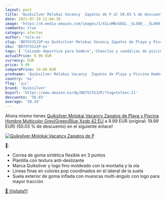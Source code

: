 ```yaml
---
layout: post
title: 'Quiksilver Molokai Vacancy  Zapatos de P al 50.03 % de descuento'
date: 2021-07-19 11:04:38
image: 'https://m.media-amazon.com/images/I/41LxMBvUUGL._SL500_._SL400_.jpg'
comments: true
category: ofertas
author: 'tole.es'
slug: 'B07SY3SJ2P-es Quiksilver Molokai Vacancy Zapatos de Playa y Piscina...'
sku: 'B07SY3SJ2P-es'
tags: [ 'Calzado deportivo para hombre','Chanclas y sandalias de piscina para hombre','Zapatillas y calzado deportivo para hombre','Zapatos','Zapatos para hombre','Zapatos y complementos','quiksilver','zapatos', ]
actualPrice: 9.99 EUR
currency: EUR
price: 9.99
comparePrice: 19.99 EUR
prodname: 'Quiksilver Molokai Vacancy  Zapatos de Playa y Piscina Hombre  Multicolor  Grey/Green/Blue Xsgb   42 EU'
country: 'es'
flag: '🇪🇸'
brand: 'Quiksilver'
buyurl: 'https://www.amazon.es/dp/B07SY3SJ2P/?tag=tolees-21'
descuento: '50.03'
average: '10.24'
---
```


Ahora mismo tienes [Quiksilver Molokai Vacancy  Zapatos de Playa y Piscina Hombre  Multicolor  Grey/Green/Blue Xsgb   42 EU](https://www.amazon.es/dp/B07SY3SJ2P/?tag=tolees-21) a 9.99 EUR (original: 19.99 EUR) (50.03 %  de descuento) en el siguiente enlace!

[![Quiksilver Molokai Vacancy  Zapatos de P](https://m.media-amazon.com/images/I/41LxMBvUUGL._SL500_._SL400_.jpg)](https://www.amazon.es/dp/B07SY3SJ2P/?tag=tolees-21)

🔎:

- Correa de goma sintética flexible en 3 puntos
- Plantilla con textura anti-deslizante
- Marca Quiksilver y logo fino moldeado con la montaña y la ola
- Líneas finas en colores pop coordinados en el lateral de la suela
- Suela exterior de goma inflada con muescas multi-ángulo con logo para mayor tracción

[🛒 Visítala!!!](https://www.amazon.es/dp/B07SY3SJ2P/?tag=tolees-21)
